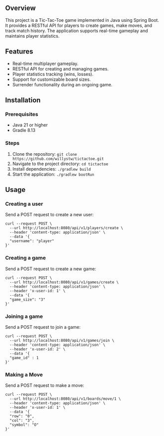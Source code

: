 ## Overview 
This project is a Tic-Tac-Toe game implemented in Java using Spring Boot. It provides a RESTful API for players to create games, make moves, and track match history. The application supports real-time gameplay and maintains player statistics.

## Features
- Real-time multiplayer gameplay.
- RESTful API for creating and managing games. 
- Player statistics tracking (wins, losses). 
- Support for customizable board sizes. 
- Surrender functionality during an ongoing game.

## Installation
### Prerequisites
- Java 21 or higher
- Gradle 8.13

### Steps
1. Clone the repository: `git clone https://github.com/willystw/tictactoe.git`
2. Navigate to the project directory: `cd tictactoe`
3. Install dependencies: `./gradlew build`
4. Start the application: `./gradlew bootRun`

## Usage
### Creating a user
Send a POST request to create a new user:
```
curl --request POST \
  --url http://localhost:8080/api/v1/players/create \
  --header 'content-type: application/json' \
  --data '{
  "username": "player"
}'
```

### Creating a game
Send a POST request to create a new game:
```
curl --request POST \
  --url http://localhost:8080/api/v1/games/create \
  --header 'content-type: application/json' \
  --header 'x-user-id: 1' \
  --data '{
  "game_size": "3"
}'
```

### Joining a game
Send a POST request to join a game:
```
curl --request POST \
  --url http://localhost:8080/api/v1/games/join \
  --header 'content-type: application/json' \
  --header 'x-user-id: 2' \
  --data '{
  "game_id" : 1
}' 
```

### Making a Move
Send a POST request to make a move: 
``` 
curl --request POST \
  --url http://localhost:8080/api/v1/boards/move/1 \
  --header 'content-type: application/json' \
  --header 'x-user-id: 1' \
  --data '{
  "row": "0",
  "col": "3",
  "symbol": "O"
}'
```